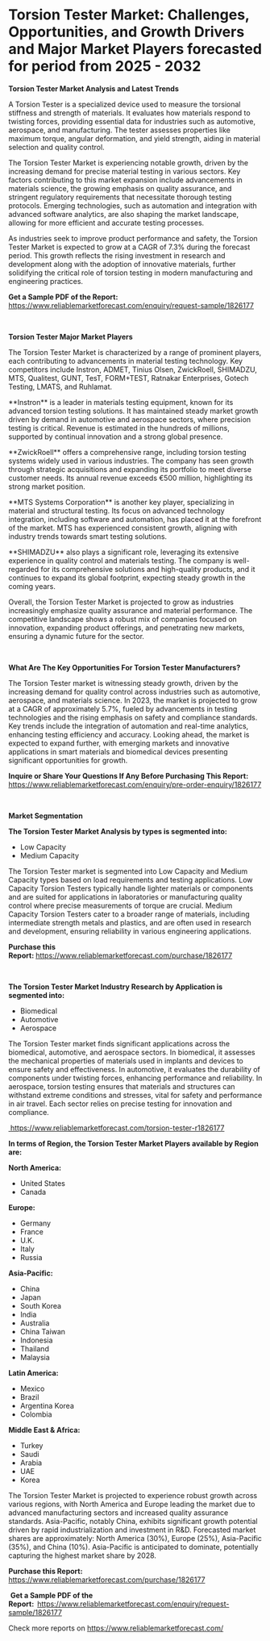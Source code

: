 <p><h1>Torsion Tester Market: Challenges, Opportunities, and Growth Drivers and Major Market Players forecasted for period from 2025 - 2032</h1></p><p><strong>Torsion Tester Market Analysis and Latest Trends</strong></p>
<p><p>A Torsion Tester is a specialized device used to measure the torsional stiffness and strength of materials. It evaluates how materials respond to twisting forces, providing essential data for industries such as automotive, aerospace, and manufacturing. The tester assesses properties like maximum torque, angular deformation, and yield strength, aiding in material selection and quality control.</p><p>The Torsion Tester Market is experiencing notable growth, driven by the increasing demand for precise material testing in various sectors. Key factors contributing to this market expansion include advancements in materials science, the growing emphasis on quality assurance, and stringent regulatory requirements that necessitate thorough testing protocols. Emerging technologies, such as automation and integration with advanced software analytics, are also shaping the market landscape, allowing for more efficient and accurate testing processes.</p><p>As industries seek to improve product performance and safety, the Torsion Tester Market is expected to grow at a CAGR of 7.3% during the forecast period. This growth reflects the rising investment in research and development along with the adoption of innovative materials, further solidifying the critical role of torsion testing in modern manufacturing and engineering practices.</p></p>
<p><strong>Get a Sample PDF of the Report:&nbsp;</strong> <a href="https://www.reliablemarketforecast.com/enquiry/request-sample/1826177?utm_campaign=2447&utm_medium=2&utm_source=Github&utm_content=ia&utm_term=09042025&utm_id=torsion-tester">https://www.reliablemarketforecast.com/enquiry/request-sample/1826177</a></p>
<p>&nbsp;</p>
<p><strong>Torsion Tester Major Market Players</strong></p>
<p><p>The Torsion Tester Market is characterized by a range of prominent players, each contributing to advancements in material testing technology. Key competitors include Instron, ADMET, Tinius Olsen, ZwickRoell, SHIMADZU, MTS, Qualitest, GUNT, TesT, FORM+TEST, Ratnakar Enterprises, Gotech Testing, LMATS, and Ruhlamat.</p><p>**Instron** is a leader in materials testing equipment, known for its advanced torsion testing solutions. It has maintained steady market growth driven by demand in automotive and aerospace sectors, where precision testing is critical. Revenue is estimated in the hundreds of millions, supported by continual innovation and a strong global presence.</p><p>**ZwickRoell** offers a comprehensive range, including torsion testing systems widely used in various industries. The company has seen growth through strategic acquisitions and expanding its portfolio to meet diverse customer needs. Its annual revenue exceeds €500 million, highlighting its strong market position.</p><p>**MTS Systems Corporation** is another key player, specializing in material and structural testing. Its focus on advanced technology integration, including software and automation, has placed it at the forefront of the market. MTS has experienced consistent growth, aligning with industry trends towards smart testing solutions.</p><p>**SHIMADZU** also plays a significant role, leveraging its extensive experience in quality control and materials testing. The company is well-regarded for its comprehensive solutions and high-quality products, and it continues to expand its global footprint, expecting steady growth in the coming years.</p><p>Overall, the Torsion Tester Market is projected to grow as industries increasingly emphasize quality assurance and material performance. The competitive landscape shows a robust mix of companies focused on innovation, expanding product offerings, and penetrating new markets, ensuring a dynamic future for the sector.</p></p>
<p>&nbsp;</p>
<p><strong>What Are The Key Opportunities For Torsion Tester Manufacturers?</strong></p>
<p><p>The Torsion Tester market is witnessing steady growth, driven by the increasing demand for quality control across industries such as automotive, aerospace, and materials science. In 2023, the market is projected to grow at a CAGR of approximately 5.7%, fueled by advancements in testing technologies and the rising emphasis on safety and compliance standards. Key trends include the integration of automation and real-time analytics, enhancing testing efficiency and accuracy. Looking ahead, the market is expected to expand further, with emerging markets and innovative applications in smart materials and biomedical devices presenting significant opportunities for growth.</p></p>
<p><strong>Inquire or Share Your Questions If Any Before Purchasing This Report:</strong> <a href="https://www.reliablemarketforecast.com/enquiry/pre-order-enquiry/1826177?utm_campaign=2447&utm_medium=2&utm_source=Github&utm_content=ia&utm_term=09042025&utm_id=torsion-tester">https://www.reliablemarketforecast.com/enquiry/pre-order-enquiry/1826177</a></p>
<p>&nbsp;</p>
<p><strong>Market Segmentation</strong></p>
<p><strong>The Torsion Tester Market Analysis by types is segmented into:</strong></p>
<p><ul><li>Low Capacity</li><li>Medium Capacity</li></ul></p>
<p><p>The Torsion Tester market is segmented into Low Capacity and Medium Capacity types based on load requirements and testing applications. Low Capacity Torsion Testers typically handle lighter materials or components and are suited for applications in laboratories or manufacturing quality control where precise measurements of torque are crucial. Medium Capacity Torsion Testers cater to a broader range of materials, including intermediate strength metals and plastics, and are often used in research and development, ensuring reliability in various engineering applications.</p></p>
<p><strong>Purchase this Report:&nbsp;</strong><a href="https://www.reliablemarketforecast.com/purchase/1826177?utm_campaign=2447&utm_medium=2&utm_source=Github&utm_content=ia&utm_term=09042025&utm_id=torsion-tester">https://www.reliablemarketforecast.com/purchase/1826177</a></p>
<p>&nbsp;</p>
<p><strong>The Torsion Tester Market Industry Research by Application is segmented into:</strong></p>
<p><ul><li>Biomedical</li><li>Automotive</li><li>Aerospace</li></ul></p>
<p><p>The Torsion Tester market finds significant applications across the biomedical, automotive, and aerospace sectors. In biomedical, it assesses the mechanical properties of materials used in implants and devices to ensure safety and effectiveness. In automotive, it evaluates the durability of components under twisting forces, enhancing performance and reliability. In aerospace, torsion testing ensures that materials and structures can withstand extreme conditions and stresses, vital for safety and performance in air travel. Each sector relies on precise testing for innovation and compliance.</p></p>
<p><a href="https://www.reliablemarketforecast.com/torsion-tester-r1826177?utm_campaign=2447&utm_medium=2&utm_source=Github&utm_content=ia&utm_term=09042025&utm_id=torsion-tester">&nbsp;https://www.reliablemarketforecast.com/torsion-tester-r1826177</a></p>
<p><strong>In terms of Region, the Torsion Tester Market Players available by Region are:</strong></p>
<p>
    <p> <strong> North America: </strong>
        <ul>
            <li>United States</li>
            <li>Canada</li>
        </ul>
        </p> 
    <p> <strong> Europe: </strong>
        <ul>
            <li>Germany</li>
            <li>France</li>
            <li>U.K.</li>
            <li>Italy</li>
            <li>Russia</li>
        </ul>
        </p> 
    <p> <strong> Asia-Pacific: </strong>
        <ul>
            <li>China</li>
            <li>Japan</li>
            <li>South Korea</li>
            <li>India</li>
            <li>Australia</li>
            <li>China Taiwan</li>
            <li>Indonesia</li>
            <li>Thailand</li>
            <li>Malaysia</li>
        </ul>
        </p> 
    <p> <strong> Latin America: </strong>
        <ul>
            <li>Mexico</li>
            <li>Brazil</li>
            <li>Argentina Korea</li>
            <li>Colombia</li>
        </ul>
        </p> 
    <p> <strong> Middle East & Africa: </strong>
        <ul>
            <li>Turkey</li>
            <li>Saudi</li>
            <li>Arabia</li>
            <li>UAE</li>
            <li>Korea</li>
        </ul>
    </p>
    </p>
<p><p>The Torsion Tester Market is projected to experience robust growth across various regions, with North America and Europe leading the market due to advanced manufacturing sectors and increased quality assurance standards. Asia-Pacific, notably China, exhibits significant growth potential driven by rapid industrialization and investment in R&D. Forecasted market shares are approximately: North America (30%), Europe (25%), Asia-Pacific (35%), and China (10%). Asia-Pacific is anticipated to dominate, potentially capturing the highest market share by 2028.</p></p>
<p><strong>Purchase this Report: </strong><a href="https://www.reliablemarketforecast.com/purchase/1826177?utm_campaign=2447&utm_medium=2&utm_source=Github&utm_content=ia&utm_term=09042025&utm_id=torsion-tester">https://www.reliablemarketforecast.com/purchase/1826177</a></p>
<p>&nbsp;<strong>Get a Sample PDF of the Report:&nbsp;&nbsp;</strong><a href="https://www.reliablemarketforecast.com/enquiry/request-sample/1826177?utm_campaign=2447&utm_medium=2&utm_source=Github&utm_content=ia&utm_term=09042025&utm_id=torsion-tester">https://www.reliablemarketforecast.com/enquiry/request-sample/1826177</a></p>
<p><strong></strong></p>
<p>Check more reports on <a href="https://www.reliablemarketforecast.com/?utm_campaign=2447&utm_medium=2&utm_source=Github&utm_content=ia&utm_term=09042025&utm_id=torsion-tester">https://www.reliablemarketforecast.com/</a></p>